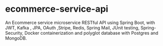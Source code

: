 # ecommerce-service-api
An Ecommerce service microservice RESTful API using Spring Boot, with JWT, Kafka , JPA, OAuth ,Stripe, Redis, Spring Mail, JUnit testing, Spring-Security, Docker containerization and polyglot database with Postgres and MongoDB. 
